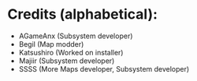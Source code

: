 # Credits (alphabetical):

- AGameAnx (Subsystem developer)
- Begil (Map modder)
- Katsushiro (Worked on installer)
- Majiir (Subsystem developer)
- SSSS (More Maps developer, Subsystem developer)
